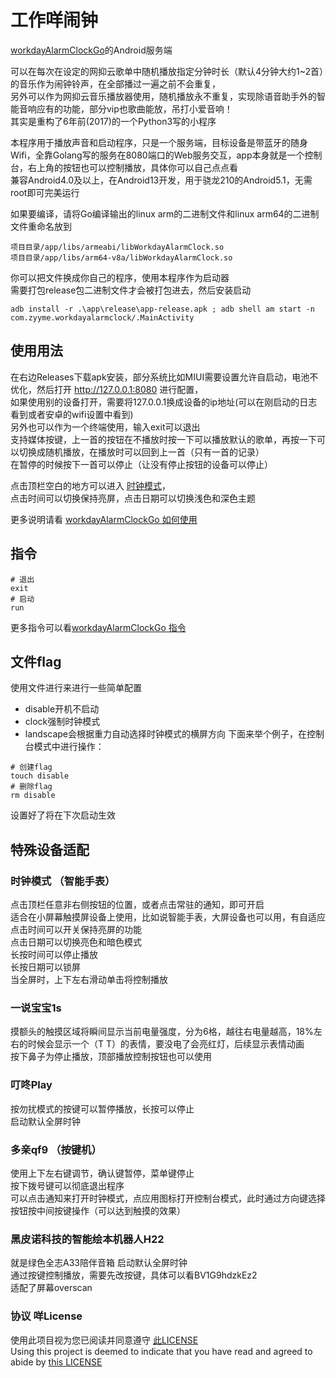# 工作咩闹钟
[workdayAlarmClockGo](https://github.com/zanjie1999/workdayAlarmClockGo)的Android服务端

可以在每次在设定的网抑云歌单中随机播放指定分钟时长（默认4分钟大约1~2首）的音乐作为闹钟铃声，在全部播过一遍之前不会重复，  
另外可以作为网抑云音乐播放器使用，随机播放永不重复，实现除语音助手外的智能音响应有的功能，部分vip也歌曲能放，吊打小爱音响！  
其实是重构了6年前(2017)的一个Python3写的小程序

本程序用于播放声音和启动程序，只是一个服务端，目标设备是带蓝牙的随身Wifi，全靠Golang写的服务在8080端口的Web服务交互，app本身就是一个控制台，右上角的按钮也可以控制播放，具体你可以自己点点看  
兼容Android4.0及以上，在Android13开发，用于骁龙210的Android5.1，无需root即可完美运行

如果要编译，请将Go编译输出的linux arm的二进制文件和linux arm64的二进制文件重命名放到
```
项目目录/app/libs/armeabi/libWorkdayAlarmClock.so
项目目录/app/libs/arm64-v8a/libWorkdayAlarmClock.so
```
你可以把文件换成你自己的程序，使用本程序作为启动器  
需要打包release包二进制文件才会被打包进去，然后安装启动  
```
adb install -r .\app\release\app-release.apk ; adb shell am start -n com.zyyme.workdayalarmclock/.MainActivity
```

## 使用用法
在右边Releases下载apk安装，部分系统比如MIUI需要设置允许自启动，电池不优化，然后打开 http://127.0.0.1:8080 进行配置，  
如果使用别的设备打开，需要将127.0.0.1换成设备的ip地址(可以在刚启动的日志看到或者安卓的wifi设置中看到)  
另外也可以作为一个终端使用，输入exit可以退出    
支持媒体按键，上一首的按钮在不播放时按一下可以播放默认的歌单，再按一下可以切换成随机播放，在播放时可以回到上一首（只有一首的记录）  
在暂停的时候按下一首可以停止（让没有停止按钮的设备可以停止）

点击顶栏空白的地方可以进入 [时钟模式](#时钟模式)，  
点击时间可以切换保持亮屏，点击日期可以切换浅色和深色主题

更多说明请看 [workdayAlarmClockGo 如何使用](https://github.com/zanjie1999/workdayAlarmClockGo#%E5%A6%82%E4%BD%95%[E4](https://github.com/zanjie1999/workdayAlarmClockGo#%E5%A6%82%E4%BD%95%E4%BD%BF%E7%94%A8)%BD%BF%E7%94%A8)

## 指令
```shell
# 退出
exit
# 启动
run
```
更多指令可以看[workdayAlarmClockGo 指令]([https://github.com/zanjie1999/workdayAlarmClockGo](https://github.com/zanjie1999/workdayAlarmClockGo#%E6%8C%87%E4%BB%A4))

## 文件flag
使用文件进行来进行一些简单配置  
- disable开机不启动  
- clock强制时钟模式  
- landscape会根据重力自动选择时钟模式的横屏方向
下面来举个例子，在控制台模式中进行操作：
```shell
# 创建flag
touch disable
# 删除flag
rm disable
```
设置好了将在下次启动生效


## 特殊设备适配
### 时钟模式 （智能手表）  
点击顶栏任意非右侧按钮的位置，或者点击常驻的通知，即可开启  
适合在小屏幕触摸屏设备上使用，比如说智能手表，大屏设备也可以用，有自适应  
点击时间可以开关保持亮屏的功能  
点击日期可以切换亮色和暗色模式  
长按时间可以停止播放  
长按日期可以锁屏  
当全屏时，上下左右滑动单击将控制播放

### 一说宝宝1s
摸额头的触摸区域将瞬间显示当前电量强度，分为6格，越往右电量越高，18%左右的时候会显示一个（T T）的表情，要没电了会亮红灯，后续显示表情动画  
按下鼻子为停止播放，顶部播放控制按钮也可以使用

### 叮咚Play
按勿扰模式的按键可以暂停播放，长按可以停止  
启动默认全屏时钟

### 多亲qf9 （按键机）  
使用上下左右键调节，确认键暂停，菜单键停止  
按下拨号键可以彻底退出程序  
可以点击通知来打开时钟模式，点应用图标打开控制台模式，此时通过方向键选择按钮按中间按键操作（可以达到触摸的效果）

### 黑皮诺科技的智能绘本机器人H22
就是绿色全志A33陪伴音箱
启动默认全屏时钟  
通过按键控制播放，需要先改按键，具体可以看BV1G9hdzkEz2  
适配了屏幕overscan

### 协议 咩License
使用此项目视为您已阅读并同意遵守 [此LICENSE](https://github.com/zanjie1999/LICENSE)   
Using this project is deemed to indicate that you have read and agreed to abide by [this LICENSE](https://github.com/zanjie1999/LICENSE)   
